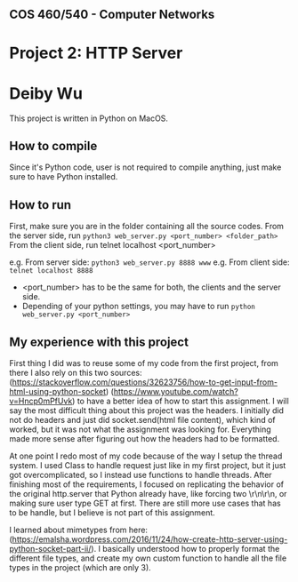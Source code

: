 ## COS 460/540 - Computer Networks
# Project 2: HTTP Server

# Deiby Wu

This project is written in Python on MacOS.

## How to compile

Since it's Python code, user is not required to compile anything, just make sure to have Python installed.

## How to run

First, make sure you are in the folder containing all the source codes. From the server side, run `python3 web_server.py <port_number> <folder_path>` From the client side, run telnet localhost <port_number>

e.g. From server side: `python3 web_server.py 8888 www`
e.g. From client side: `telnet localhost 8888`

* <port_number> has to be the same for both, the clients and the server side.
* Depending of your python settings, you may have to run `python web_server.py <port_number>`

## My experience with this project

First thing I did was to reuse some of my code from the first project, from there I also rely on this two sources: (https://stackoverflow.com/questions/32623756/how-to-get-input-from-html-using-python-socket) (https://www.youtube.com/watch?v=Hncp0mPfUvk) to have a better idea of how to start this assignment. I will say the most difficult thing about this project was the headers. I initially did not do headers and just did socket.send(html file content), which kind of worked, but it was not what the assignment was looking for. Everything made more sense after figuring out how the headers had to be formatted.

At one point I redo most of my code because of the way I setup the thread system. I used Class to handle request just like in my first project, but it just got overcomplicated, so I instead use functions to handle threads. After finishing most of the requirements, I focused on replicating the behavior of the original http.server that Python already have, like forcing two \r\n\r\n, or making sure user type GET at first. There are still more use cases that has to be handle, but I believe is not part of this assignment.

I learned about mimetypes from here: (https://emalsha.wordpress.com/2016/11/24/how-create-http-server-using-python-socket-part-ii/). I basically understood how to properly format the different file types, and create my own custom function to handle all the file types in the project (which are only 3).
